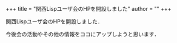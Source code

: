 +++
title = "関西Lispユーザ会のHPを開設しました"
author = ""
+++

関西Lispユーザ会のHPを開設しました．

今後会の活動やその他の情報をココにアップしようと思います．